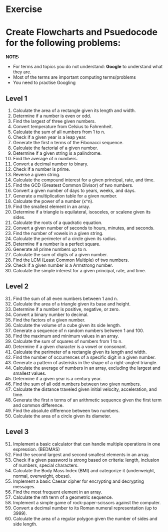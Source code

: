 # Exercise

# Create Flowcharts and Psuedocode for the following problems:

**NOTE:**

- For terms and topics you do not understand: **Google** to understand what they are.
- Most of the terms are important computing terms/problems
- You need to practise Googling

## Level 1

1. Calculate the area of a rectangle given its length and width.
2. Determine if a number is even or odd.
3. Find the largest of three given numbers.
4. Convert temperature from Celsius to Fahrenheit.
5. Calculate the sum of all numbers from 1 to n.
6. Check if a given year is a leap year.
7. Generate the first n terms of the Fibonacci sequence.
8. Calculate the factorial of a given number.
9. Determine if a given string is a palindrome.
10. Find the average of n numbers.
11. Convert a decimal number to binary.
12. Check if a number is prime.
13. Reverse a given string.
14. Calculate the compound interest for a given principal, rate, and time.
15. Find the GCD (Greatest Common Divisor) of two numbers.
16. Convert a given number of days to years, weeks, and days.
17. Generate a multiplication table for a given number.
18. Calculate the power of a number (x^n).
19. Find the smallest element in an array.
20. Determine if a triangle is equilateral, isosceles, or scalene given its sides.
21. Calculate the roots of a quadratic equation.
22. Convert a given number of seconds to hours, minutes, and seconds.
23. Find the number of vowels in a given string.
24. Calculate the perimeter of a circle given its radius.
25. Determine if a number is a perfect square.
26. Generate all prime numbers up to n.
27. Calculate the sum of digits of a given number.
28. Find the LCM (Least Common Multiple) of two numbers.
29. Check if a given number is a Armstrong number.
30. Calculate the simple interest for a given principal, rate, and time.

## Level 2

31. Find the sum of all even numbers between 1 and n.
32. Calculate the area of a triangle given its base and height.
33. Determine if a number is positive, negative, or zero.
34. Convert a binary number to decimal.
35. Find the factors of a given number.
36. Calculate the volume of a cube given its side length.
37. Generate a sequence of n random numbers between 1 and 100.
38. Find the maximum and minimum values in an array.
39. Calculate the sum of squares of numbers from 1 to n.
40. Determine if a given character is a vowel or consonant.
41. Calculate the perimeter of a rectangle given its length and width.
42. Find the number of occurrences of a specific digit in a given number.
43. Generate a pattern of asterisks in the shape of a right-angled triangle.
44. Calculate the average of numbers in an array, excluding the largest and smallest values.
45. Determine if a given year is a century year.
46. Find the sum of all odd numbers between two given numbers.
47. Calculate the distance traveled given initial velocity, acceleration, and time.
48. Generate the first n terms of an arithmetic sequence given the first term and common difference.
49. Find the absolute difference between two numbers.
50. Calculate the area of a circle given its diameter.

## Level 3

51. Implement a basic calculator that can handle multiple operations in one expression. (BEDMAS)
52. Find the second largest and second smallest elements in an array.
53. Check if a given password is strong based on criteria: length, inclusion of numbers, special characters.
54. Calculate the Body Mass Index (BMI) and categorize it (underweight, normal, overweight, obese).
55. Implement a basic Caesar cipher for encrypting and decrypting messages.
56. Find the most frequent element in an array.
57. Calculate the nth term of a geometric sequence.
58. Implement a simple game of rock-paper-scissors against the computer.
59. Convert a decimal number to its Roman numeral representation (up to 3999).
60. Calculate the area of a regular polygon given the number of sides and side length.
